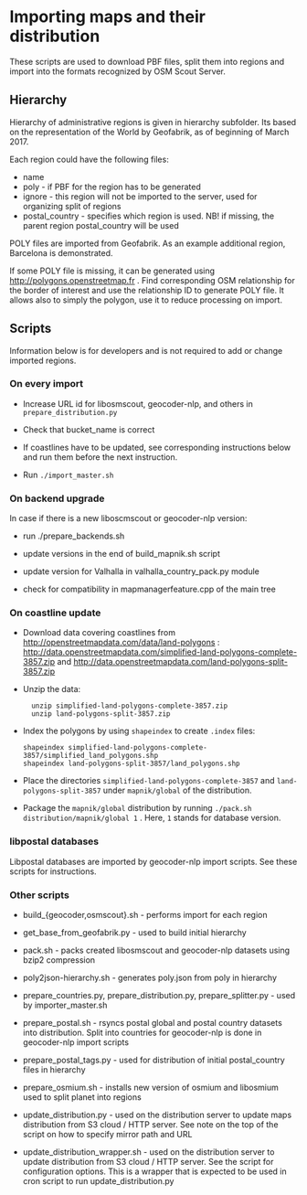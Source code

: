 
# Importing maps and their distribution

These scripts are used to download PBF files, split them into regions
and import into the formats recognized by OSM Scout Server.


## Hierarchy

Hierarchy of administrative regions is given in hierarchy
subfolder. Its based on the representation of the World by Geofabrik,
as of beginning of March 2017. 

Each region could have the following files:

* name
* poly - if PBF for the region has to be generated
* ignore - this region will not be imported to the server, used for
  organizing split of regions
* postal_country - specifies which region is used. NB! if missing, the
  parent region postal_country will be used
  
POLY files are imported from Geofabrik. As an example additional
region, Barcelona is demonstrated.

If some POLY file is missing, it can be generated using
http://polygons.openstreetmap.fr . Find corresponding OSM relationship
for the border of interest and use the relationship ID to generate
POLY file. It allows also to simply the polygon, use it to reduce
processing on import.


## Scripts

Information below is for developers and is not required to add or
change imported regions.

### On every import

* Increase URL id for libosmscout, geocoder-nlp, and others in
  `prepare_distribution.py`
  
* Check that bucket_name is correct

* If coastlines have to be updated, see corresponding instructions
  below and run them before the next instruction.

* Run `./import_master.sh` 


### On backend upgrade

In case if there is a new liboscmscout or geocoder-nlp version:

* run ./prepare_backends.sh

* update versions in the end of build_mapnik.sh script

* update version for Valhalla in valhalla_country_pack.py module

* check for compatibility in mapmanagerfeature.cpp of the main tree


### On coastline update

* Download data covering coastlines from http://openstreetmapdata.com/data/land-polygons :
  http://data.openstreetmapdata.com/simplified-land-polygons-complete-3857.zip
  and http://data.openstreetmapdata.com/land-polygons-split-3857.zip
  
* Unzip the data:
  ```
    unzip simplified-land-polygons-complete-3857.zip
    unzip land-polygons-split-3857.zip
  ```
  
* Index the polygons by using `shapeindex` to create `.index` files:
    ```
    shapeindex simplified-land-polygons-complete-3857/simplified_land_polygons.shp
    shapeindex land-polygons-split-3857/land_polygons.shp
    ```

* Place the directories `simplified-land-polygons-complete-3857` and
  `land-polygons-split-3857` under `mapnik/global` of the distribution.
  
* Package the `mapnik/global` distribution by running `./pack.sh
  distribution/mapnik/global 1` . Here, `1` stands for database
  version.
  
  
### libpostal databases

Libpostal databases are imported by geocoder-nlp import scripts. See
these scripts for instructions.


### Other scripts

* build_{geocoder,osmscout}.sh - performs import for each region

* get_base_from_geofabrik.py - used to build initial hierarchy

* pack.sh - packs created libosmscout and geocoder-nlp datasets using
  bzip2 compression

* poly2json-hierarchy.sh - generates poly.json from poly in hierarchy
  
* prepare_countries.py, prepare_distribution.py, prepare_splitter.py - used by importer_master.sh

* prepare_postal.sh - rsyncs postal global and postal country datasets
  into distribution. Split into countries for geocoder-nlp is done in
  geocoder-nlp import scripts
  
* prepare_postal_tags.py - used for distribution of initial
  postal_country files in hierarchy

* prepare_osmium.sh - installs new version of osmium and libosmium
  used to split planet into regions
  
* update_distribution.py - used on the distribution server to update
  maps distribution from S3 cloud / HTTP server. See note on the top
  of the script on how to specify mirror path and URL
  
* update_distribution_wrapper.sh - used on the distribution server to
  update distribution from S3 cloud / HTTP server. See the script for
  configuration options. This is a wrapper that is expected to be used
  in cron script to run update_distribution.py
